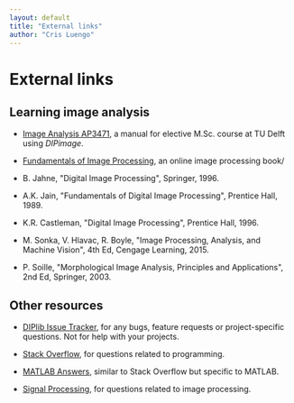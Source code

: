 ```yaml
---
layout: default
title: "External links"
author: "Cris Luengo"
---
```


<h1>External links</h1>

## Learning image analysis

- [Image Analysis AP3471](http://www.cb.uu.se/%7Ecris/Documents/ipcourse.pdf), a manual for elective M.Sc. course at TU Delft using *DIPimage*.

- [Fundamentals of Image Processing](ftp://qiftp.tudelft.nl/DIPimage/docs/FIP2.3.pdf), an online image processing book/

- B. Jahne, "Digital Image Processing", Springer, 1996.

- A.K. Jain, "Fundamentals of Digital Image Processing", Prentice Hall, 1989.

- K.R. Castleman, "Digital Image Processing", Prentice Hall, 1996.

- M. Sonka, V. Hlavac, R. Boyle, "Image Processing, Analysis, and Machine Vision", 4th Ed, Cengage Learning, 2015.

- P. Soille, "Morphological Image Analysis, Principles and Applications", 2nd Ed, Springer, 2003.

## Other resources

- [DIPlib Issue Tracker](https://github.com/DIPlib/diplib/issues), for any bugs, feature requests or project-specific questions. Not for help with your projects.

- [Stack Overflow](https://stackoverflow.com/), for questions related to programming.

- [MATLAB Answers](https://www.mathworks.com/matlabcentral/answers), similar to Stack Overflow but specific to MATLAB.

- [Signal Processing](https://dsp.stackexchange.com/), for questions related to image processing.
